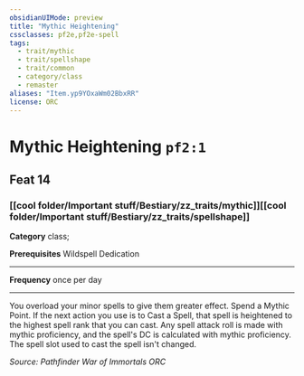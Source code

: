 ```yaml
---
obsidianUIMode: preview
title: "Mythic Heightening"
cssclasses: pf2e,pf2e-spell
tags:
  - trait/mythic
  - trait/spellshape
  - trait/common
  - category/class
  - remaster
aliases: "Item.yp9YOxaWm02BbxRR"
license: ORC
---
```

# Mythic Heightening `pf2:1`
## Feat 14
### [[cool folder/Important stuff/Bestiary/zz_traits/mythic]][[cool folder/Important stuff/Bestiary/zz_traits/spellshape]]

**Category** class; 



**Prerequisites** Wildspell Dedication
* * *
**Frequency** once per day

* * *

You overload your minor spells to give them greater effect. Spend a Mythic Point. If the next action you use is to Cast a Spell, that spell is heightened to the highest spell rank that you can cast. Any spell attack roll is made with mythic proficiency, and the spell's DC is calculated with mythic proficiency. The spell slot used to cast the spell isn't changed.

*Source: Pathfinder War of Immortals*
*ORC*